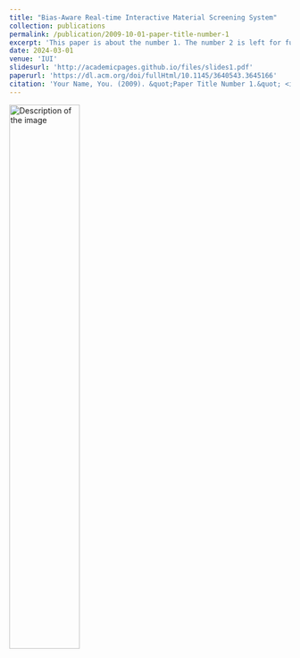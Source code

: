 ```yaml
---
title: "Bias-Aware Real-time Interactive Material Screening System"
collection: publications
permalink: /publication/2009-10-01-paper-title-number-1
excerpt: 'This paper is about the number 1. The number 2 is left for future work.'
date: 2024-03-01
venue: 'IUI'
slidesurl: 'http://academicpages.github.io/files/slides1.pdf'
paperurl: 'https://dl.acm.org/doi/fullHtml/10.1145/3640543.3645166'
citation: 'Your Name, You. (2009). &quot;Paper Title Number 1.&quot; <i>Journal 1</i>. 1(1).'
---
```


<img src="../images/profile.png" alt="Description of the image" style="width:50%;"/>
